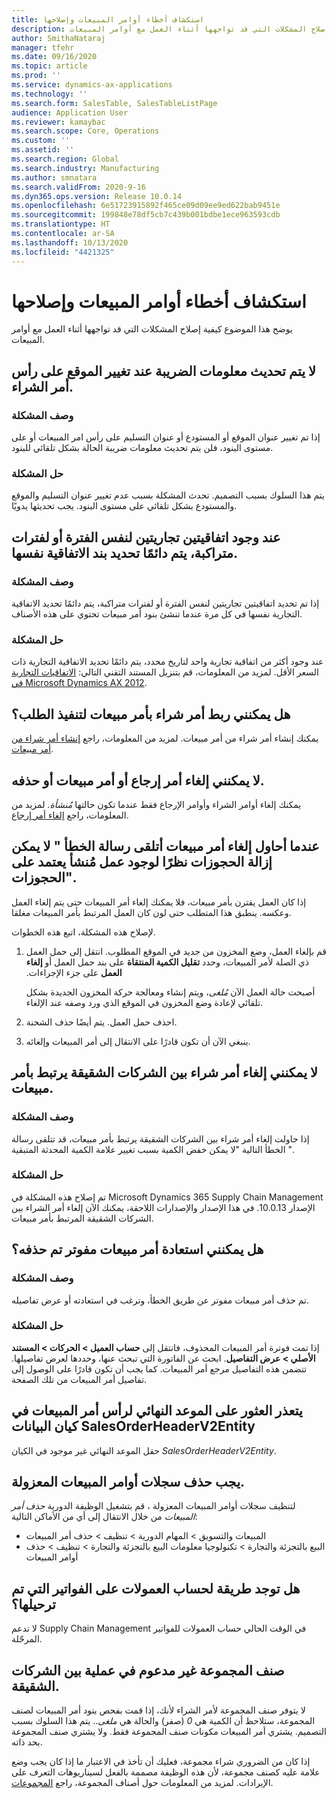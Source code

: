 ```yaml
---
title: استكشاف أخطاء أوامر المبيعات وإصلاحها
description: يوضح هذا الموضوع كيفية إصلاح المشكلات التي قد تواجهها أثناء العمل مع أوامر المبيعات.
author: SmithaNataraj
manager: tfehr
ms.date: 09/16/2020
ms.topic: article
ms.prod: ''
ms.service: dynamics-ax-applications
ms.technology: ''
ms.search.form: SalesTable, SalesTableListPage
audience: Application User
ms.reviewer: kamaybac
ms.search.scope: Core, Operations
ms.custom: ''
ms.assetid: ''
ms.search.region: Global
ms.search.industry: Manufacturing
ms.author: smnatara
ms.search.validFrom: 2020-9-16
ms.dyn365.ops.version: Release 10.0.14
ms.openlocfilehash: 6e51723915892f465ce09d09ee9ed622bab9451e
ms.sourcegitcommit: 199848e78df5cb7c439b001bdbe1ece963593cdb
ms.translationtype: HT
ms.contentlocale: ar-SA
ms.lasthandoff: 10/13/2020
ms.locfileid: "4421325"
---
```

# <a name="troubleshoot-sales-orders"></a>استكشاف أخطاء أوامر المبيعات وإصلاحها

يوضح هذا الموضوع كيفية إصلاح المشكلات التي قد تواجهها أثناء العمل مع أوامر المبيعات.

## <a name="the-tax-information-isnt-updated-if-i-change-the-location-on-a-sales-order-header"></a>لا يتم تحديث معلومات الضريبة عند تغيير الموقع على رأس أمر الشراء.

### <a name="issue-description"></a>وصف المشكلة

إذا تم تغيير عنوان الموقع أو المستودع أو عنوان التسليم على رأس امر المبيعات أو على مستوى البنود، فلن يتم تحديث معلومات ضريبة الحالة بشكل تلقائي للبنود.

### <a name="issue-resolution"></a>حل المشكلة

يتم هذا السلوك بسبب التصميم. تحدث المشكلة بسبب عدم تغيير عنوان التسليم والموقع والمستودع بشكل تلقائي على مستوى البنود. يجب تحديثها يدويًا.

## <a name="if-there-are-two-trade-agreements-for-the-same-period-or-overlapping-periods-the-same-agreement-line-is-always-selected"></a>عند وجود  اتفاقيتين  تجاريتين لنفس الفترة أو لفترات متراكبة، يتم دائمًا تحديد بند الاتفاقية نفسها.

### <a name="issue-description"></a>وصف المشكلة

إذا تم تحديد اتفاقيتين تجاريتين لنفس الفترة أو لفترات متراكبة، يتم دائمًا تحديد الاتفاقية التجارية نفسها في كل مرة عندما تنشئ بنود أمر مبيعات تحتوي على هذه الأصناف.‬

### <a name="issue-resolution"></a>حل المشكلة

عند وجود أكثر من اتفاقية تجارية واحد لتاريخ محدد، يتم دائمًا تحديد الاتفاقية التجارية ذات السعر الأقل. لمزيد من المعلومات، قم بتنزيل المستند التقني التالي: [الاتفاقيات التجارية في Microsoft Dynamics AX 2012](https://www.axug.com/HigherLogic/System/DownloadDocumentFile.ashx?DocumentFileKey=3396a3a8-1f48-4d85-8cd6-5fa982f62e90).

## <a name="can-i-link-a-purchase-order-to-a-sales-order-to-fulfill-demand"></a>هل يمكنني ربط أمر شراء  بأمر  مبيعات لتنفيذ الطلب؟

يمكنك إنشاء أمر شراء من أمر مبيعات. لمزيد من المعلومات، راجع [إنشاء أمر شراء من أمر مبيعات](tasks/create-purchase-order-sales-order.md).

## <a name="i-cant-cancel-or-delete-a-return-order-or-a-sales-order"></a>لا يمكنني إلغاء أمر إرجاع أو أمر مبيعات أو حذفه.

يمكنك إلغاء أوامر الشراء وأوامر الإرجاع فقط عندما تكون حالتها *مُنشأة*. لمزيد من المعلومات، راجع [إلغاء أمر إرجاع](../service-management/cancel-return-order.md).

## <a name="when-i-try-to-cancel-a-sales-order-i-receive-a-reservations-cannot-be-removed-because-there-is-work-created-which-relies-on-the-reservations-error"></a>عندما أحاول إلغاء أمر مبيعات أتلقى رسالة الخطأ " لا يمكن إزالة الحجوزات نظرًا لوجود عمل مُنشأ يعتمد على الحجوزات".‬

إذا كان العمل يقترن بأمر مبيعات، فلا يمكنك إلغاء أمر المبيعات حتى يتم إلغاء العمل وعكسه. ينطبق هذا المتطلب حتى لون كان العمل المرتبط  بأمر  المبيعات مغلقا.

لإصلاح هذه المشكلة، اتبع هذه الخطوات.

1. قم بإلغاء العمل، وضع المخزون من جديد في الموقع المطلوب. انتقل إلى حمل العمل ذي الصلة لأمر المبيعات، وحدد **تقليل الكمية المنتقاة‬‏‫** على بند حمل العمل أو **إلغاء العمل** على جزء الإجراءات.

    أصبحت حالة العمل الآن *مُلغى*، ويتم إنشاء ومعالجة حركة المخزون الجديدة بشكل تلقائي لإعادة وضع المخزون في الموقع الذي ورد وصفه عند الإلغاء.

2. احذف حمل العمل. يتم أيضًا حذف الشحنة.
3. ينبغي الآن أن تكون قادرًا على الانتقال إلى أمر المبيعات وإلغائه.

## <a name="i-cant-cancel-an-intercompany-purchase-order-that-is-linked-to-a-sales-order"></a>لا يمكنني إلغاء أمر شراء بين الشركات الشقيقة يرتبط بأمر مبيعات.

### <a name="issue-description"></a>وصف المشكلة

إذا حاولت إلغاء أمر شراء بين الشركات الشقيقة يرتبط بأمر مبيعات، قد تتلقى رسالة الخطأ التالية "لا يمكن خفض الكمية بسبب تغيير علامة الكمية المحدثة المتبقية ".

### <a name="issue-resolution"></a>حل المشكلة

تم إصلاح هذه المشكلة في Microsoft Dynamics 365 Supply Chain Management الإصدار 10.0.13. في هذا الإصدار والإصدارات اللاحقة، يمكنك الآن إلغاء أمر الشراء بين الشركات الشقيقة المرتبط بأمر مبيعات.

## <a name="can-i-restore-an-invoiced-sales-order-that-was-deleted"></a>هل يمكنني استعادة أمر مبيعات مفوتر تم حذفه؟

### <a name="issue-description"></a>وصف المشكلة

تم حذف أمر مبيعات مفوتر عن طريق الخطأ، وترغب في استعادته أو عرض تفاصيله.

### <a name="issue-resolution"></a>حل المشكلة

إذا تمت فوترة أمر المبيعات المحذوف، فانتقل إلى **حساب العميل \> الحركات \> المستند الأصلي \> عرض التفاصيل**. ابحث عن الفاتورة التي تبحث عنها، وحددها لعرض تفاصيلها. تتضمن هذه التفاصيل مرجع أمر المبيعات. كما يجب أن تكون قادرًا على الوصول إلى تفاصيل أمر المبيعات من تلك الصفحة.

## <a name="the-deadline-of-a-sales-order-header-cant-be-found-in-the-salesorderheaderv2entity-data-entity"></a>يتعذر العثور على الموعد النهائي لرأس أمر المبيعات في كيان البيانات SalesOrderHeaderV2Entity

حقل الموعد النهائي غير موجود في الكيان *SalesOrderHeaderV2Entity*.

## <a name="i-must-delete-orphaned-sales-order-records"></a>يجب حذف سجلات أوامر المبيعات المعزولة.

لتنظيف سجلات أوامر المبيعات المعزولة ، قم بتشغيل الوظيفة الدورية *حذف أمر المبيعات* من خلال الانتقال إلى أي من الأماكن التالية:

- المبيعات والتسويق \> المهام الدورية \> تنظيف \> حذف أمر المبيعات
- البيع بالتجزئة والتجارة \> تكنولوجيا معلومات البيع بالتجزئة والتجارة \> تنظيف \> حذف أوامر المبيعات

## <a name="is-there-a-way-to-calculate-commissions-on-invoices-that-have-already-been-posted"></a>هل توجد طريقة لحساب العمولات على الفواتير التي تم ترحيلها؟

لا تدعم Supply Chain Management في الوقت الحالي حساب العمولات للفواتير المرحّلة.

## <a name="a-bundle-item-isnt-supported-in-an-intercompany-process"></a>صنف المجموعة غير مدعوم في عملية بين الشركات الشقيقة.

لا يتوفر صنف المجموعة لأمر الشراء لأنك، إذا قمت بفحص بنود أمر المبيعات لصنف المجموعة، ستلاحظ أن الكمية هي *0* (صفر) والحالة هي *ملغى*.. يتم هذا السلوك بسبب التصميم. يشتري أمر المبيعات مكونات صنف المجموعة فقط. ولا يشتري صنف المجموعة بحد ذاته.

إذا كان من الضروري شراء مجموعة، فعليك أن تأخذ في الاعتبار ما إذا كان يجب وضع علامة عليه كصنف مجموعة، لأن هذه الوظيفة مصممة بالفعل لسيناريوهات التعرف على الإيرادات. لمزيد من المعلومات حول أصناف المجموعة، راجع [المجموعات](../../finance/accounts-receivable/revenue-recognition-setup.md#bundles).
